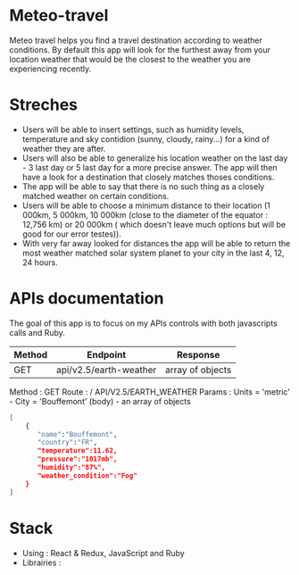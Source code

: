 # Meteo-travel
Meteo travel helps you find a travel destination according to weather conditions.
By default this app will look for the furthest away from your location weather that would be the closest to the weather you are experiencing recently.

# Streches
- Users will be able to insert settings, such as humidity levels, temperature and sky contidion (sunny, cloudy, rainy...) for a kind of weather they are after. 
- Users will also be able to generalize his location weather on the last day - 3 last day or 5 last day for a more precise answer. The app will then have a look for a destination that closely matches thoses conditions.
- The app will be able to say that there is no such thing as a closely matched weather on certain conditions.
- Users will be able to choose a minimum distance to their location (1 000km, 5 000km, 10 000km (close to the diameter of the equator : 12,756 km) or 20 000km (
which doesn't leave much options but will be good for our error testes)).
- With very far away looked for distances the app will be able to return the most weather matched solar system planet to your city in the last 4, 12, 24 hours.

# APIs documentation
The goal of this app is to focus on my APIs controls with both javascripts calls and Ruby.

  | Method | Endpoint | Response | 
  | --- | --- | --- |
  | GET | api/v2.5/earth-weather | array of objects | 


Method : GET 
Route : / API/V2.5/EARTH_WEATHER
Params : Units = 'metric' - City = 'Bouffemont'
(body) - an array of objects

```sh
[
    {
       "name":"Bouffemont",
       "country":"FR",
       "temperature":11.62,
       "pressure":"1017mb",
       "humidity":"87%",
       "weather_condition":"Fog"
    }
]
```


# Stack 
- Using : React & Redux, JavaScript and Ruby
- Librairies : 

